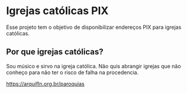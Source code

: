 # Igrejas católicas PIX

Esse projeto tem o objetivo de disponibilizar endereços PIX para igrejas católicas.

## Por que igrejas católicas?

Sou músico e sirvo na igreja católica.
Não quis abrangir igrejas que não conheço para não ter o risco de falha na procedencia.

https://arquifln.org.br/paroquias

